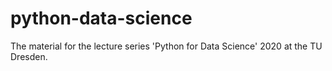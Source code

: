 # python-data-science
The material for the lecture series 'Python for Data Science' 2020 at the TU Dresden.
